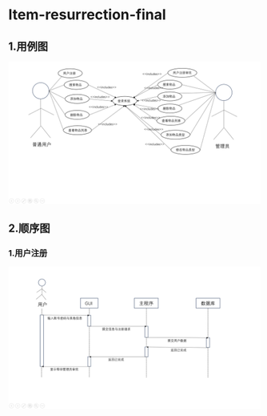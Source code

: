 # Item-resurrection-final
## 1.用例图
![image](images/yonglitu.png)

## 2.顺序图
### 1.用户注册
![image](/images/shunxutu1.png)
